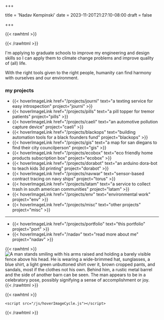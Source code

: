 +++

title = 'Nadav Kempinski'
date = 2023-11-20T21:27:10-08:00
draft = false

+++

{{< rawhtml >}}

<link rel="stylesheet" href="/css/hoverImageCycle.css">

{{< /rawhtml >}}

I'm applying to graduate schools to improve my engineering and design skills so I can apply them to climate change problems and improve quality of (all) life. 

With the right tools given to the right people, humanity can find harmony with ourselves and our environment.

### my projects
- {{< hoverImageLink href="/projects/journi" text="a texting service for easy introspection" project="journi" >}}
- {{< hoverImageLink href="/projects/pills" text="a pill topper for tremor patients" project="pills" >}}
- {{< hoverImageLink href="/projects/caeli" text="an automotive pollution capture device" project="caeli" >}}
- {{< hoverImageLink href="/projects/blackops" text="building automation tools for a black founders fund" project="blackops" >}}
- {{< hoverImageLink href="/projects/gis" text="a map for san diegans to find their city councilperson" project="gis" >}}
- {{< hoverImageLink href="/projects/ecobox" text="eco friendly home products subscription box" project="ecobox" >}}
- {{< hoverImageLink href="/projects/dorabot" text="an arduino dora-bot to teach kids 3d printing" project="dorabot" >}}
- {{< hoverImageLink href="/projects/navwar" text="sensor-based contract tracing on navy ships" project="torus" >}}
- {{< hoverImageLink href="/projects/latam" text="a service to collect trash in south american communities" project="latam" >}}
- {{< hoverImageLink href="/projects/env" text="environmental work" project="env" >}}
- {{< hoverImageLink href="/projects/misc" text="other projects" project="misc" >}}
---
- {{< hoverImageLink href="/projects/portfolio" text="this portfolio" project="port" >}}
- {{< hoverImageLink href="/nadav" text="read more about me" project="nadav" >}}


{{< rawhtml >}}
      <img src="me.png"
      class='bw-filter center-image' 
      alt='A man stands smiling with his arms raised and holding a barely visible fence above his head. He is wearing a wide-brimmed hat, sunglasses, a blue shirt, a light green unbuttoned shirt over it, brown cropped pants, and sandals, most if the clothes not his own. Behind him, a rustic metal barrel and the side of another barn can be seen. The man appears to be in a celebratory pose, possibly signifying a sense of accomplishment or joy.'
      title='Nadav taking an old cow fence to build a cucurbit trellis.'
      >
{{< /rawhtml >}}

{{< rawhtml >}}

    <script src="/js/hoverImageCycle.js"></script>

{{< /rawhtml >}}